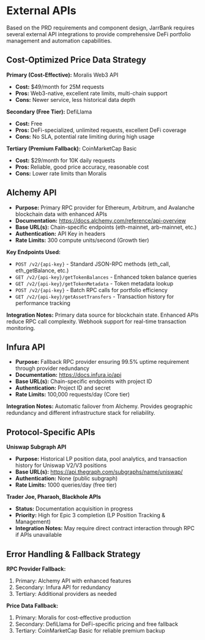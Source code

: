 # External APIs

Based on the PRD requirements and component design, JarrBank requires several external API integrations to provide comprehensive DeFi portfolio management and automation capabilities.

## Cost-Optimized Price Data Strategy

**Primary (Cost-Effective):** Moralis Web3 API
- **Cost:** $49/month for 25M requests
- **Pros:** Web3-native, excellent rate limits, multi-chain support
- **Cons:** Newer service, less historical data depth

**Secondary (Free Tier):** DefiLlama  
- **Cost:** Free
- **Pros:** DeFi-specialized, unlimited requests, excellent DeFi coverage
- **Cons:** No SLA, potential rate limiting during high usage

**Tertiary (Premium Fallback):** CoinMarketCap Basic
- **Cost:** $29/month for 10K daily requests
- **Pros:** Reliable, good price accuracy, reasonable cost
- **Cons:** Lower rate limits than Moralis

## Alchemy API

- **Purpose:** Primary RPC provider for Ethereum, Arbitrum, and Avalanche blockchain data with enhanced APIs
- **Documentation:** https://docs.alchemy.com/reference/api-overview
- **Base URL(s):** Chain-specific endpoints (eth-mainnet, arb-mainnet, etc.)
- **Authentication:** API Key in headers
- **Rate Limits:** 300 compute units/second (Growth tier)

**Key Endpoints Used:**
- `POST /v2/{api-key}` - Standard JSON-RPC methods (eth_call, eth_getBalance, etc.)
- `GET /v2/{api-key}/getTokenBalances` - Enhanced token balance queries
- `GET /v2/{api-key}/getTokenMetadata` - Token metadata lookup
- `POST /v2/{api-key}` - Batch RPC calls for portfolio efficiency
- `GET /v2/{api-key}/getAssetTransfers` - Transaction history for performance tracking

**Integration Notes:** Primary data source for blockchain state. Enhanced APIs reduce RPC call complexity. Webhook support for real-time transaction monitoring.

## Infura API

- **Purpose:** Fallback RPC provider ensuring 99.5% uptime requirement through provider redundancy
- **Documentation:** https://docs.infura.io/api
- **Base URL(s):** Chain-specific endpoints with project ID
- **Authentication:** Project ID and secret
- **Rate Limits:** 100,000 requests/day (Core tier)

**Integration Notes:** Automatic failover from Alchemy. Provides geographic redundancy and different infrastructure stack for reliability.

## Protocol-Specific APIs

**Uniswap Subgraph API**
- **Purpose:** Historical LP position data, pool analytics, and transaction history for Uniswap V2/V3 positions
- **Base URL(s):** https://api.thegraph.com/subgraphs/name/uniswap/
- **Authentication:** None (public subgraph)
- **Rate Limits:** 1000 queries/day (free tier)

**Trader Joe, Pharaoh, Blackhole APIs**
- **Status:** Documentation acquisition in progress
- **Priority:** High for Epic 3 completion (LP Position Tracking & Management)
- **Integration Notes:** May require direct contract interaction through RPC if APIs unavailable

## Error Handling & Fallback Strategy

**RPC Provider Fallback:**
1. Primary: Alchemy API with enhanced features
2. Secondary: Infura API for redundancy  
3. Tertiary: Additional providers as needed

**Price Data Fallback:**
1. Primary: Moralis for cost-effective production
2. Secondary: DefiLlama for DeFi-specific pricing and free fallback
3. Tertiary: CoinMarketCap Basic for reliable premium backup
